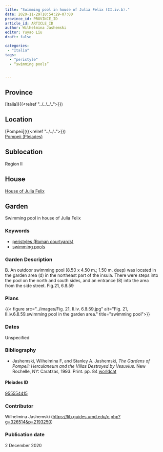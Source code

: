 ```yaml
---
title: "Swimming pool in house of Julia Felix (II.iv.b)."
date: 2020-11-29T10:54:29-07:00
province_id: PROVINCE_ID
article_id: ARTICLE_ID
author: Wilhelmina Jashemski
editor: Yuyao Liu
draft: false

categories:
 - "Italia"
tags:
  - "peristyle"
  - “swimming pools”


---
```


## Province
[Italia]({{<relref "../../../..">}})

## Location

[Pompeii]({{<relref "../../..">}}) \
[Pompeii (Pleiades)](https://pleiades.stoa.org/places/433032)
<!--### Location Description-->

<!-- LEAVE THIS BLANK FOR NOW -->

## Sublocation
Region II


## House
[House of Julia Felix](https://pleiades.stoa.org/places/955554415)

## Garden
Swimming pool in house of Julia Felix

### Keywords
- [peristyles (Roman courtyards)](http://vocab.getty.edu/page/aat/300080971)
- [swimming pools](http://vocab.getty.edu/page/aat/300007376)

### Garden Description
B. An outdoor swimming pool (8.50 x 4.50 m.; 1.50 m. deep) was located in the garden area (d) in the northeast part of the insula. There were steps into the pool on the north and south sides, and an entrance (8) into the area from the side street. Fig.21, 6.8.59



### Plans
{{< figure src="../images/Fig. 21, II.iv.    6.8.59.jpg" alt="Fig. 21, II.iv.6.8.59.swimming pool in the garden area." title="swimming pool">}}





### Dates
Unspecified

### Bibliography
- Jashemski, Wilhelmina F, and Stanley A. Jashemski, *The Gardens of Pompeii: Herculaneum and the Villas Destroyed by Vesuvius.* New Rochelle, NY: Caratzas, 1993. Print. pp. 84 [worldcat](http://www.worldcat.org/oclc/769881162)





<!--#### Periodo ID-->

<!-- [PERIODO_ID](https://pleiades.stoa.org/places/PLEIADES_ID) -->

#### Pleiades ID

[955554415](https://pleiades.stoa.org/places/955554415)




### Contributor
Wilhelmina Jashemski (https://lib.guides.umd.edu/c.php?g=326514&p=2193250)


### Publication date
2 December 2020

<!--### Related articles-->

<!-- Links to other related articles. Leave blank for now -->
